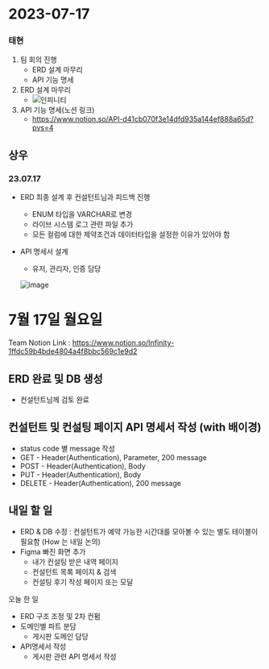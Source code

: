# 2023-07-17

### 태현
1. 팀 회의 진행
    - ERD 설계 마무리
    - API 기능 명세
2. ERD 설계 마무리
    - ![인피니티](https://github.com/SeungWook0502/Algorithm/assets/83438780/dd25b16a-d3f8-4145-a238-72d62acb082c)
3. API 기능 명세(노션 링크)
    - https://www.notion.so/API-d41cb070f3e14dfd935a144ef888a65d?pvs=4

## 상우


### 23.07.17 
- ERD 최종 설계 후 컨설턴트님과 피드백 진행
    - ENUM 타입을 VARCHAR로 변경
    - 라이브 시스템 로그 관련 파일 추가
    - 모든 컬럼에 대한 제약조건과 데이터타입을 설정한 이유가 있어야 함

- API 명세서 설계
    - 유저, 관리자, 인증 담당

    ![image](https://github.com/NeverEndingJava/Effective-Java/assets/37575974/31f361d8-04cc-41bd-ab54-c015b8814f5f)

# 7월 17일 월요일
Team Notion Link : https://www.notion.so/Infinity-1ffdc59b4bde4804a4f8bbc569c1e9d2

## ERD 완료 및 DB 생성
* 컨설턴트님께 검토 완료

## 컨설턴트 및 컨설팅 페이지 API 명세서 작성 (with 배이경)
* status code 별 message 작성 
* GET - Header(Authentication), Parameter, 200 message
* POST - Header(Authentication), Body
* PUT - Header(Authentication), Body
* DELETE - Header(Authentication), 200 message

## 내일 할 일
* ERD & DB 수정 : 컨설턴트가 예약 가능한 시간대를 모아볼 수 있는 별도 테이블이 필요함 (How 는 내일 논의)
* Figma 빠진 화면 추가
    * 내가 컨설팅 받은 내역 페이지 
    * 컨설턴트 목록 페이지 & 검색
    * 컨설팅 후기 작성 페이지 또는 모달

오늘 한 일
- ERD 구조 조정 및 2차 컨펌
- 도메인별 파트 분담
    - 게시판 도메인 담당
- API명세서 작성
    - 게시판 관련 API 명세서 작성



